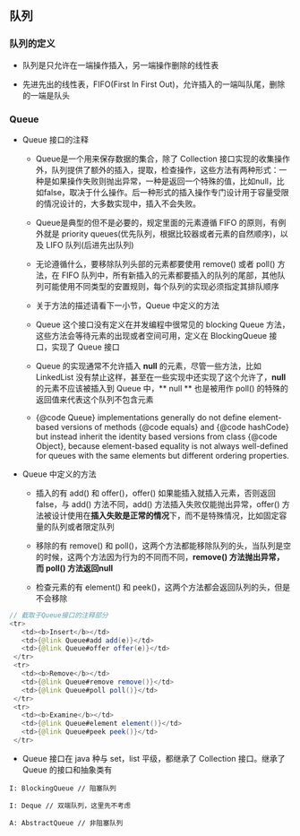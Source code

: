 ## 队列
### 队列的定义
- 队列是只允许在一端操作插入，另一端操作删除的线性表

- 先进先出的线性表，FIFO(First In First Out)，允许插入的一端叫队尾，删除的一端是队头
### Queue
- Queue 接口的注释
    - Queue是一个用来保存数据的集合，除了 Collection 接口实现的收集操作外，队列提供了额外的插入，提取，检查操作，这些方法有两种形式：一种是如果操作失败则抛出异常，一种是返回一个特殊的值，比如null，比如false，取决于什么操作。后一种形式的插入操作专门设计用于容量受限的情况设计的，大多数实现中，插入不会失败。

    - Queue是典型的但不是必要的，规定里面的元素遵循 FIFO 的原则，有例外就是 priority queues(优先队列，根据比较器或者元素的自然顺序)，以及 LIFO 队列(后进先出队列)

    - 无论遵循什么，要移除队列头部的元素都要使用 remove() 或者 poll() 方法，在 FIFO 队列中，所有新插入的元素都要插入的队列的尾部，其他队列可能使用不同类型的安置规则，每个队列的实现必须指定其排队顺序  

    - 关于方法的描述请看下一小节，Queue 中定义的方法

    - Queue 这个接口没有定义在并发编程中很常见的 blocking Queue 方法，这些方法会等待元素的出现或者空间可用，定义在 BlockingQueue 接口，实现了 Queue 接口
    - Queue 的实现通常不允许插入 **null** 的元素，尽管一些方法，比如 LinkedList 没有禁止这样，甚至在一些实现中还实现了这个允许了，**null** 的元素不应该被插入到 Queue 中，** null ** 也是被用作 poll() 的特殊的返回值来代表这个队列不包含元素 
    - {@code Queue} implementations generally do not define element-based versions of methods {@code equals} and {@code hashCode} but instead inherit the identity based versions from class {@code Object}, because element-based equality is not always well-defined for queues with the same elements but different ordering properties.


- Queue 中定义的方法
    - 插入的有 add() 和 offer()，offer() 如果能插入就插入元素，否则返回false，与 add() 方法不同，add() 方法插入失败仅能抛出异常，offer() 方法被设计使用在**插入失败是正常的情况**下，而不是特殊情况，比如固定容量的队列或者限定队列

    - 移除的有 remove() 和 poll()，这两个方法都能移除队列的头，当队列是空的时候，这两个方法因为行为的不同而不同，**remove() 方法抛出异常，而 poll() 方法返回null**

    - 检查元素的有 element() 和 peek()，这两个方法都会返回队列的头，但是不会移除
```java
// 截取于Queue接口的注释部分
<tr>
   <td><b>Insert</b></td>
   <td>{@link Queue#add add(e)}</td>
   <td>{@link Queue#offer offer(e)}</td>
 </tr>
 <tr>
   <td><b>Remove</b></td>
   <td>{@link Queue#remove remove()}</td>
   <td>{@link Queue#poll poll()}</td>
 </tr>
 <tr>
   <td><b>Examine</b></td>
   <td>{@link Queue#element element()}</td>
   <td>{@link Queue#peek peek()}</td>
 </tr>
```
- Queue 接口在 java 种与 set，list 平级，都继承了 Collection 接口。继承了 Queue 的接口和抽象类有
```
I: BlockingQueue // 阻塞队列

I: Deque // 双端队列，这里先不考虑

A: AbstractQueue // 非阻塞队列

```